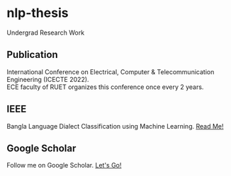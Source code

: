 # nlp-thesis
Undergrad Research Work
## Publication
International Conference on Electrical, Computer & Telecommunication Engineering (ICECTE 2022). <br>
ECE faculty of RUET organizes this conference once every 2 years.
## IEEE
Bangla Language Dialect Classification using Machine Learning. [Read Me!](https://ieeexplore.ieee.org/abstract/document/10114552)
## Google Scholar
Follow me on Google Scholar. [Let's Go!](https://scholar.google.com/citations?user=GIAwRq4AAAAJ&hl=en)
